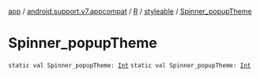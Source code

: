 [app](../../../index.md) / [android.support.v7.appcompat](../../index.md) / [R](../index.md) / [styleable](index.md) / [Spinner_popupTheme](.)

# Spinner_popupTheme

`static val Spinner_popupTheme: `[`Int`](https://kotlinlang.org/api/latest/jvm/stdlib/kotlin/-int/index.html)
`static val Spinner_popupTheme: `[`Int`](https://kotlinlang.org/api/latest/jvm/stdlib/kotlin/-int/index.html)